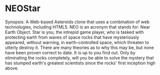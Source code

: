 NEOStar
=======

Synopsis: A Web-based Asteroids clone that uses a combination of web technologies, including HTML5.  NEO is an
          acronym that stands for: Near Earth Object.  Star is you, the intrepid game player, who is tasked with
          protecting earth from waves of space rocks that have mysteriously appeared, without warning, in
          earth-controlled space, which threaten to utterly destroy it.  There are many theories as to why this
          may be, but none have been proven correct to date.  It is up to you find out.  Only by eliminating the
          rocks completely, will you be able to solve the mystery that has stumped earth's greatest scientists since
          the rocks' first inception high above.
